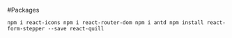 #Packages

`npm i react-icons npm i react-router-dom npm i antd npm install react-form-stepper --save react-quill`